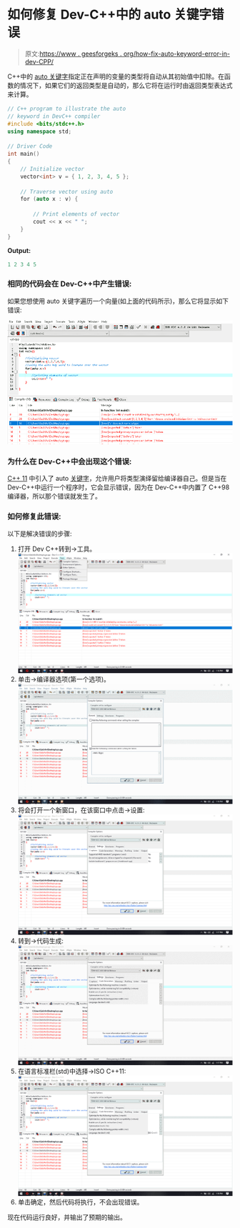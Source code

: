 # 如何修复 Dev-C++中的 auto 关键字错误

> 原文:[https://www . geesforgeks . org/how-fix-auto-keyword-error-in-dev-CPP/](https://www.geeksforgeeks.org/how-to-fix-auto-keyword-error-in-dev-cpp/)

C++中的 [auto 关键字](https://www.geeksforgeeks.org/type-inference-in-c-auto-and-decltype/)指定正在声明的变量的类型将自动从其初始值中扣除。在函数的情况下，如果它们的返回类型是自动的，那么它将在运行时由返回类型表达式来计算。

```cpp
// C++ program to illustrate the auto
// keyword in DevC++ compiler
#include <bits/stdc++.h>
using namespace std;

// Driver Code
int main()
{
    // Initialize vector
    vector<int> v = { 1, 2, 3, 4, 5 };

    // Traverse vector using auto
    for (auto x : v) {

        // Print elements of vector
        cout << x << " ";
    }
}
```

**Output:**

```cpp
1 2 3 4 5

```

### 相同的代码会在 Dev-C++中产生错误:

如果您想使用 auto 关键字遍历一个向量(如上面的代码所示)，那么它将显示如下错误:

[![](img/07f936ab2288b26e2ba3ce2e40d512db.png)](https://media.geeksforgeeks.org/wp-content/uploads/20200706131111/error13.png)

### 为什么在 Dev-C++中会出现这个错误:

[C++ 11](https://www.geeksforgeeks.org/c-tricks-competitive-programming-c-11/) 中引入了 auto [关键字](https://www.geeksforgeeks.org/variables-and-keywords-in-c/)，允许用户将类型演绎留给编译器自己。但是当在 Dev-C++中运行一个程序时，它会显示错误，因为在 Dev-C++中内置了 C++98 编译器，所以那个错误就发生了。

### 如何修复此错误:

以下是解决错误的步骤:

1.  打开 Dev C++转到->工具。
    [![](img/0337ef0341e76b20e3d3590ad0f2e7bb.png)](https://media.geeksforgeeks.org/wp-content/uploads/20200706132047/Screenshot-956.png)
2.  单击->编译器选项(第一个选项)。
    [![](img/7534be21e2b4bf0f591c3e03cc81bec5.png)](https://media.geeksforgeeks.org/wp-content/uploads/20200706132148/Screenshot-965.png)
3.  将会打开一个新窗口，在该窗口中点击->设置:
    [![](img/cc275875a3b3eb1c50456e378943f025.png)](https://media.geeksforgeeks.org/wp-content/uploads/20200706132246/Screenshot-978.png)
4.  转到->代码生成:
    [![](img/b90344678d09d5c762fcb718f0e314f4.png)](https://media.geeksforgeeks.org/wp-content/uploads/20200706132324/Screenshot-9810.png)
5.  在语言标准栏(std)中选择->ISO C++11:
    [![](img/75c1eddbfa36632ce22049cfd4ad38cc.png)](https://media.geeksforgeeks.org/wp-content/uploads/20200706132415/Screenshot-9910.png)
6.  单击确定，然后代码将执行，不会出现错误。

现在代码运行良好，并输出了预期的输出。